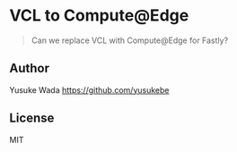 # VCL to Compute@Edge

> Can we replace VCL with Compute@Edge for Fastly?

## Author

Yusuke Wada <https://github.com/yusukebe>

## License

MIT
